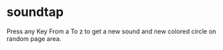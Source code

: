 # soundtap

Press any Key From a To z to get a new sound and new colored circle on random page area.